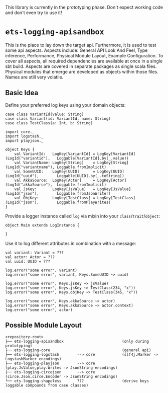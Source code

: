 This library is currently in the prototyping phase. 
Don't expect working code and don't even try to use it!


# `ets-logging-apisandbox` 
This is the place to lay down the target api.
Furthermore, it is used to test some api aspects.
Aspects include: General API Look And Feel, Type inference, Performance, Physical Module Layout, Example Configuration.
To cover all aspects, all required dependencies are available at once in a single sbt build.
Aspects are covered in separate packages as single scala files.
Physical modules that emerge are developed as objects within those files.
Names are still very volatile.


## Basic Idea
Define your preferred log keys using your domain objects:
```
case class VariantId(value: String)
case class Variant(id: VariantId, name: String)
case class TestClass(a: Int, b: String)

import core._
import logstash._
import playjson._

object Keys {
    val VariantId:   LogKey[VariantId] = LogKey[VariantId] (LogId("variantid"),   Loggable[VariantId].by(_.value))
    val VariantName: LogKey[String]    = LogKey[String]    (LogId("variantname"), Loggable.fromImplicit)
    val SomeUUID:    LogKey[UUID]      = LogKey[UUID]      (LogId("uuid"),        Loggable[UUID].by(_.toString))
    val AkkaSource:  LogKey[Actor]     = LogKey[Actor]     (LogId("akkaSource"),  Loggable.fromImplicit)
    val JsKey:       LogKey[JsValue]   = LogKey[JsValue]   (LogId("json"),        Loggable.fromJsonWriter)
    val ObjKey:      LogKey[TestClass] = LogKey[TestClass] (LogId("json"),        Loggable.fromPlayWrites)
}
```

Provide a logger instance called `log` via mixin into your `class`/`trait`/`object`:
```
object Main extends LogInstance {
  
}
```

Use it to log different attributes in combination with a message:
```
val variant: Variant = ???
val actor: Actor = ???
val uuid: UUID = ???

log.error("some error", variant)
log.error("some error", variant, Keys.SomeUUID ~> uuid)

log.error("some error", Keys.jsKey ~> jsValue)
log.error("some error", Keys.jsKey ~> TestClass(234, "x"))
log.error("some error", Keys.objKey ~> TestClass(345, "x"))

log.error("some error", Keys.akkaSource ~> actor)
log.error("some error", Keys.akkaSource ~> actor.context)
log.error("some error", actor)
```


## Possible Module Layout
```
<repository-root>
├── ets-logging-apisandbox                          (only during prototyping)
├── ets-logging-core                                (general api)
├── ets-logging-logstash        --> core            (slf4j.Marker -> LogstashMarker encodings)
├── ets-logging-playjson        --> core            (play.JsValue,play.Writes -> JsonString encodings)
├── ets-logging-circejson       --> core            (circe.Json,circe.Encoder -> JsonString encodings)
└── ets-logging-shapeless       ???                 (derive keys loggable compounds from case classes)
```
